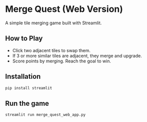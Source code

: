 # Merge Quest (Web Version)

A simple tile merging game built with Streamlit.

## How to Play
- Click two adjacent tiles to swap them.
- If 3 or more similar tiles are adjacent, they merge and upgrade.
- Score points by merging. Reach the goal to win.

## Installation

```bash
pip install streamlit
```

## Run the game

```bash
streamlit run merge_quest_web_app.py
```
